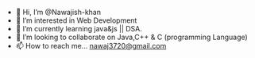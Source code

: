 - 👋 Hi, I’m @Nawajish-khan
- 👀 I’m interested in Web Development
- 🌱 I’m currently learning java&js || DSA.
- 💞️ I’m looking to collaborate on Java,C++ & C (programming Language)
- 📫 How to reach me... nawaj3720@gmail.com

<!---
Nawajish-khan/Nawajish-khan is a ✨ special ✨ repository because its `README.md` (this file) appears on your GitHub profile.
You can click the Preview link to take a look at your changes.
--->
